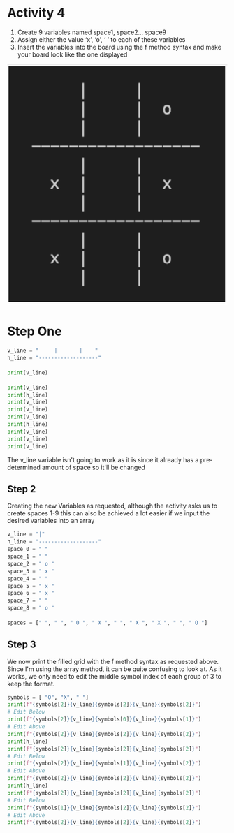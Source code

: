 # Activity 4

1. Create 9 variables
   named space1,
   space2… space9
2. Assign either the value
   ‘x’, ‘o’, ‘ ‘ to each of
   these variables
3. Insert the variables
   into the board using
   the f method syntax
   and make your board
   look like the one
   displayed

![Grid Image](./act4Grid.png)

# Step One

```python
v_line = "     |       |    "
h_line = "-------------------"

print(v_line)

print(v_line)
print(h_line)
print(v_line)
print(v_line)
print(v_line)
print(h_line)
print(v_line)
print(v_line)
print(v_line)
```

The v_line variable isn't going to work as it is since it already has a pre-determined amount of space so it'll be changed

## Step 2

Creating the new Variables as requested, although the activity asks us to create spaces 1-9 this can also be achieved a lot easier if we input the desired variables into an array

```python
v_line = "|"
h_line = "-------------------"
space_0 = " "
space_1 = " "
space_2 = " o "
space_3 = " x "
space_4 = " "
space_5 = " x "
space_6 = " x "
space_7 = " "
space_8 = " o "

spaces = [" ", " ", " O ", " X ", " ", " X ", " X ", " ", " O "]
```

## Step 3

We now print the filled grid with the f method syntax as requested above. Since I'm using the array method, it can be quite confusing to look at. As it works, we only need to edit the middle symbol index of each group of 3 to keep the format.

```python
symbols = [ "O", "X", " "]
print(f"{symbols[2]}{v_line}{symbols[2]}{v_line}{symbols[2]}")
# Edit Below
print(f"{symbols[2]}{v_line}{symbols[0]}{v_line}{symbols[1]}")
# Edit Above
print(f"{symbols[2]}{v_line}{symbols[2]}{v_line}{symbols[2]}")
print(h_line)
print(f"{symbols[2]}{v_line}{symbols[2]}{v_line}{symbols[2]}")
# Edit Below
print(f"{symbols[2]}{v_line}{symbols[1]}{v_line}{symbols[2]}")
# Edit Above
print(f"{symbols[2]}{v_line}{symbols[2]}{v_line}{symbols[2]}")
print(h_line)
print(f"{symbols[2]}{v_line}{symbols[2]}{v_line}{symbols[2]}")
# Edit Below
print(f"{symbols[1]}{v_line}{symbols[2]}{v_line}{symbols[2]}")
# Edit Above
print(f"{symbols[2]}{v_line}{symbols[2]}{v_line}{symbols[2]}")
```
